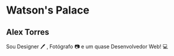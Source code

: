 # Watson's Palace
## Alex Torres
Sou Designer :pen: , Fotógrafo :camera: e um quase Desenvolvedor Web! :computer:
